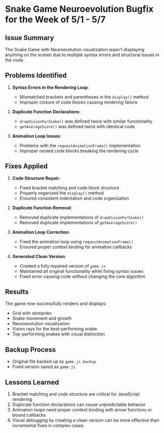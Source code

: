 # Snake Game Neuroevolution Bugfix for the Week of 5/1 - 5/7

## Issue Summary
The Snake Game with Neuroevolution visualization wasn't displaying anything on the screen due to multiple syntax errors and structural issues in the code.

## Problems Identified
1. **Syntax Errors in the Rendering Loop**:
   - Mismatched brackets and parentheses in the `display()` method
   - Improper closure of code blocks causing rendering failure

2. **Duplicate Function Declarations**:
   - `drawVisionForSnake()` was defined twice with similar functionality
   - `getAverageScore()` was defined twice with identical code

3. **Animation Loop Issues**:
   - Problems with the `requestAnimationFrame()` implementation
   - Improper nested code blocks breaking the rendering cycle

## Fixes Applied
1. **Code Structure Repair**:
   - Fixed bracket matching and code block structure
   - Properly organized the `display()` method
   - Ensured consistent indentation and code organization

2. **Duplicate Function Removal**:
   - Removed duplicate implementations of `drawVisionForSnake()`
   - Removed duplicate implementations of `getAverageScore()`

3. **Animation Loop Correction**:
   - Fixed the animation loop using `requestAnimationFrame()`
   - Ensured proper context binding for animation callbacks

4. **Generated Clean Version**:
   - Created a fully repaired version of `game.js`
   - Maintained all original functionality while fixing syntax issues
   - Fixed error-causing code without changing the core algorithm

## Results
The game now successfully renders and displays:
- Grid with obstacles
- Snake movement and growth
- Neuroevolution visualization 
- Vision rays for the best-performing snake
- Top-performing snakes with visual distinction

## Backup Process
- Original file backed up as `game.js.backup`
- Fixed version saved as `game.js`

## Lessons Learned
1. Bracket matching and code structure are critical for JavaScript rendering
2. Duplicate function declarations can cause unpredictable behavior
3. Animation loops need proper context binding with arrow functions or bound callbacks
4. Visual debugging by creating a clean version can be more effective than incremental fixes in complex cases
